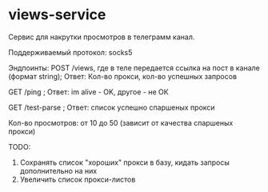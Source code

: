 # views-service
Сервис для накрутки просмотров в телеграмм канал.

Поддерживаемый протокол: socks5

Эндпоинты: 
POST /views, где в теле передается ссылка на пост в канале (формат string); Ответ: Кол-во прокси, кол-во успешных запросов
           
GET /ping ; Ответ: im alive - OK, другое - не ОК
           
GET /test-parse ; Ответ: список успешно спаршеных прокси

Кол-во просмотров: от 10 до 50 (зависит от качества спаршеных прокси)

TODO:
1. Сохранять список "хороших" прокси в базу, кидать запросы дополнительно на них
2. Увеличить список прокси-листов

